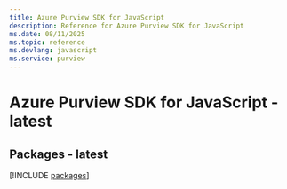 ```yaml
---
title: Azure Purview SDK for JavaScript
description: Reference for Azure Purview SDK for JavaScript
ms.date: 08/11/2025
ms.topic: reference
ms.devlang: javascript
ms.service: purview
---
```

# Azure Purview SDK for JavaScript - latest
## Packages - latest
[!INCLUDE [packages](purview-index.md)]